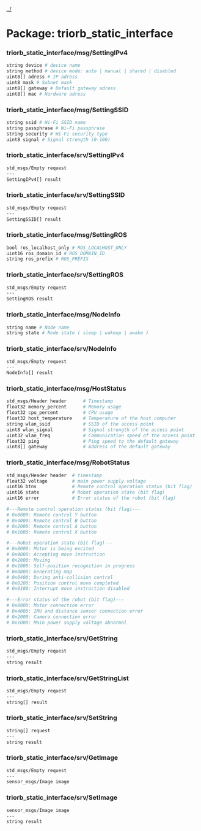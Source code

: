 [../](../README.md)

# Package: triorb_static_interface
### triorb_static_interface/msg/SettingIPv4
```bash
string device # device name
string method # device mode: auto | manual | shared | disabled
uint8[] adress # IP adress
uint8 mask # Subnet mask
uint8[] gateway # Default gateway adress
uint8[] mac # Hardware adress
```
### triorb_static_interface/msg/SettingSSID
```bash
string ssid # Wi-Fi SSID name
string passphrase # Wi-Fi passphrase
string security # Wi-Fi security type
uint8 signal # Signal strength (0-100)
```
### triorb_static_interface/srv/SettingIPv4
```bash
std_msgs/Empty request
---
SettingIPv4[] result 
```
### triorb_static_interface/srv/SettingSSID
```bash
std_msgs/Empty request
---
SettingSSID[] result 
```

### triorb_static_interface/msg/SettingROS
```bash
bool ros_localhost_only # ROS_LOCALHOST_ONLY
uint16 ros_domain_id # ROS_DOMAIN_ID
string ros_prefix # ROS_PREFIX
```

### triorb_static_interface/srv/SettingROS
```bash
std_msgs/Empty request
---
SettingROS result
```

### triorb_static_interface/msg/NodeInfo
```bash
string name # Node name
string state # Node state ( sleep | wakeup | awake )
```

### triorb_static_interface/srv/NodeInfo
```bash
std_msgs/Empty request
---
NodeInfo[] result
```

### triorb_static_interface/msg/HostStatus
```bash
std_msgs/Header header      # Timestamp
float32 memory_percent      # Memory usage
float32 cpu_percent         # CPU usage
float32 host_temperature    # Temperature of the host computer
string wlan_ssid            # SSID of the access point
uint8 wlan_signal           # Signal strength of the access point 
uint32 wlan_freq            # Communication speed of the access point
float32 ping                # Ping speed to the default gateway
uint8[] gateway             # Address of the default gateway
```

### triorb_static_interface/msg/RobotStatus
```bash
std_msgs/Header header  # timestamp
float32 voltage         # main power supply voltage
uint16 btns             # Remote control operation status (bit flag)
uint16 state            # Robot operation state (bit flag)
uint16 error            # Error status of the robot (bit flag)

#---Remote control operation status (bit flag)---
# 0x8000: Remote control Y button
# 0x4000: Remote control B button
# 0x2000: Remote control A button
# 0x1000: Remote control X button

#---Robot operation state (bit flag)---
# 0x8000: Motor is being excited
# 0x4000: Accepting move instruction
# 0x2000: Moving
# 0x1000: Self-position recognition in progress
# 0x0800: Generating map
# 0x0400: During anti-collision control
# 0x0200: Position control move completed
# 0x0100: Interrupt move instruction disabled

#---Error status of the robot (bit flag)---
# 0x8000: Motor connection error
# 0x4000: IMU and distance sensor connection error
# 0x2000: Camera connection error
# 0x1000: Main power supply voltage abnormal
```

### triorb_static_interface/srv/GetString
```bash
std_msgs/Empty request
---
string result
```

### triorb_static_interface/srv/GetStringList
```bash
std_msgs/Empty request
---
string[] result
```

### triorb_static_interface/srv/SetString
```bash
string[] request
---
string result
```

### triorb_static_interface/srv/GetImage
```bash
std_msgs/Empty request
---
sensor_msgs/Image image
```

### triorb_static_interface/srv/SetImage
```bash
sensor_msgs/Image image
---
string result
```

